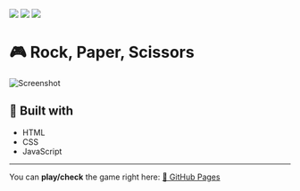 ![](https://img.shields.io/github/license/jotahdavid/rock-paper-scissors)
![](https://img.shields.io/github/languages/top/jotahdavid/rock-paper-scissors)
![](https://img.shields.io/github/last-commit/jotahdavid/rock-paper-scissors/master)

# 🎮 Rock, Paper, Scissors
![Screenshot](https://user-images.githubusercontent.com/82552187/122594761-d7616980-d03d-11eb-902e-7b7260817e7c.png)

## 🔨 Built with
* HTML
* CSS
* JavaScript

---

You can **play/check** the game right here: [🔗 GitHub Pages](https://jotahdavid.github.io/rock-paper-scissors/)
